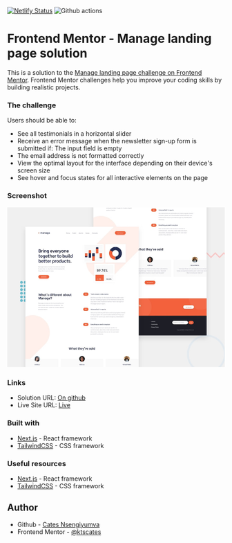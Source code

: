 [![Netlify Status](https://api.netlify.com/api/v1/badges/88349b7b-8ab9-4cf8-80e9-22b5d4fdeed6/deploy-status)](https://app.netlify.com/sites/gregarious-flan-6a0381/deploys) ![Github actions](https://github.com/ktscates/manage-landing-page/actions/workflows/node.js.yml/badge.svg)

# Frontend Mentor - Manage landing page solution

This is a solution to the [Manage landing page challenge on Frontend Mentor](https://www.frontendmentor.io/challenges/manage-landing-page-SLXqC6P5). Frontend Mentor challenges help you improve your coding skills by building realistic projects.

### The challenge

Users should be able to:

- See all testimonials in a horizontal slider
- Receive an error message when the newsletter sign-up form is submitted if: The input field is empty
- The email address is not formatted correctly
- View the optimal layout for the interface depending on their device's screen size
- See hover and focus states for all interactive elements on the page

### Screenshot

![Manage landing page](/app/assets/images/desktop-preview.jpg)

### Links

- Solution URL: [On github](https://github.com/ktscates/manage-landing-page)
- Live Site URL: [Live](https://gregarious-flan-6a0381.netlify.app/)

### Built with

- [Next.js](https://nextjs.org/) - React framework
- [TailwindCSS](https://nextjs.org/) - CSS framework

### Useful resources

- [Next.js](https://nextjs.org/) - React framework
- [TailwindCSS](https://nextjs.org/) - CSS framework

## Author

- Github - [Cates Nsengiyumva](https://github.com/ktscates)
- Frontend Mentor - [@ktscates](https://www.frontendmentor.io/profile/ktscates)
